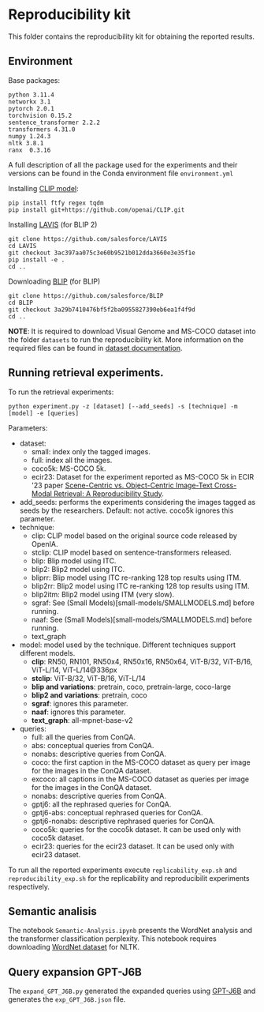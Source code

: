 # Reproducibility kit

This folder contains the reproducibility kit for obtaining the reported results.

## Environment 

Base packages:
```
python 3.11.4
networkx 3.1
pytorch 2.0.1
torchvision 0.15.2
sentence_transformer 2.2.2
transformers 4.31.0
numpy 1.24.3
nltk 3.8.1
ranx  0.3.16
```

A full description of all the package used for the experiments and their versions can be found in the Conda environment file `environment.yml`

Installing [CLIP model](https://github.com/openai/CLIP): 
```
pip install ftfy regex tqdm
pip install git+https://github.com/openai/CLIP.git
```

Installing [LAVIS](https://github.com/salesforce/LAVIS) (for BLIP 2)
```
git clone https://github.com/salesforce/LAVIS
cd LAVIS
git checkout 3ac397aa075c3e60b9521b012dda3660e3e35f1e
pip install -e .
cd ..
```

Downloading [BLIP](https://github.com/salesforce/BLIP) (for BLIP)
```
git clone https://github.com/salesforce/BLIP
cd BLIP 
git checkout 3a29b7410476bf5f2ba0955827390eb6ea1f4f9d
cd ..
```

**NOTE**: It is required to download Visual Genome and MS-COCO dataset into the folder `datasets` to run the reproducibility kit. More information on the required files can be found in [dataset documentation](datasets/FILES.md).

## Running retrieval experiments.

To run the retrieval experiments:

```
python experiment.py -z [dataset] [--add_seeds] -s [technique] -m [model] -e [queries]
```

Parameters:
* dataset:
  * small: index only the tagged images.
  * full: index all the images.
  * coco5k: MS-COCO 5k. 
  * ecir23: Dataset for the experiment reported as MS-COCO 5k in ECIR '23 paper [Scene-Centric vs. Object-Centric Image-Text Cross-Modal Retrieval: A Reproducibility Study](https://link.springer.com/chapter/10.1007/978-3-031-28241-6_5). 
* add_seeds: performs the experiments considering the images tagged as seeds by the researchers. Default: not active. coco5k ignores this parameter.
* technique:
  * clip: CLIP model based on the original source code released by OpenIA.
  * stclip: CLIP model based on sentence-transformers released.
  * blip: Blip model using ITC.
  * blip2: Blip2 model using ITC.
  * bliprr: Blip model using ITC re-ranking 128 top results using ITM.
  * blip2rr: Blip2 model using ITC re-ranking 128 top results using ITM.
  * blip2itm: Blip2 model using ITM (very slow).
  * sgraf: See (Small Models)[small-models/SMALLMODELS.md] before running.
  * naaf: See (Small Models)[small-models/SMALLMODELS.md] before running.
  * text_graph
* model: model used by the technique. Different techniques support different models.
  * **clip**: RN50, RN101, RN50x4, RN50x16, RN50x64, ViT-B/32, ViT-B/16, ViT-L/14, ViT-L/14@336px
  * **stclip**: ViT-B/32, ViT-B/16, ViT-L/14
  * **blip and variations**: pretrain, coco, pretrain-large, coco-large
  * **blip2 and variations**: pretrain, coco
  * **sgraf**: ignores this parameter.
  * **naaf**: ignores this parameter.
  * **text_graph**: all-mpnet-base-v2
* queries:
  * full: all the queries from ConQA.
  * abs: conceptual queries from ConQA.
  * nonabs: descriptive queries from ConQA.
  * coco: the first caption in the MS-COCO dataset as query per image for the images in the ConQA dataset.
  * excoco: all captions in the MS-COCO dataset as queries per image for the images in the ConQA dataset.
  * nonabs: descriptive queries from ConQA.
  * gptj6: all the rephrased queries for ConQA.
  * gptj6-abs: conceptual rephrased queries for ConQA.
  * gptj6-nonabs: descriptive rephrased queries for ConQA.
  * coco5k: queries for the coco5k dataset. It can be used only with coco5k dataset.
  * ecir23: queries for the ecir23 dataset. It can be used only with ecir23 dataset.

To run all the reported experiments execute `replicability_exp.sh` and `reproducibility_exp.sh` for the replicability and reproducibilit experiments respectively.

## Semantic analisis

The notebook `Semantic-Analysis.ipynb` presents the WordNet analysis and the transformer classification perplexity. This notebook requires downloading [WordNet dataset](https://www.nltk.org/data.html) for NLTK.

## Query expansion GPT-J6B

The `expand_GPT_J6B.py` generated the expanded queries using [GPT-J6B](https://huggingface.co/EleutherAI/gpt-j-6b) and generates the `exp_GPT_J6B.json` file.



